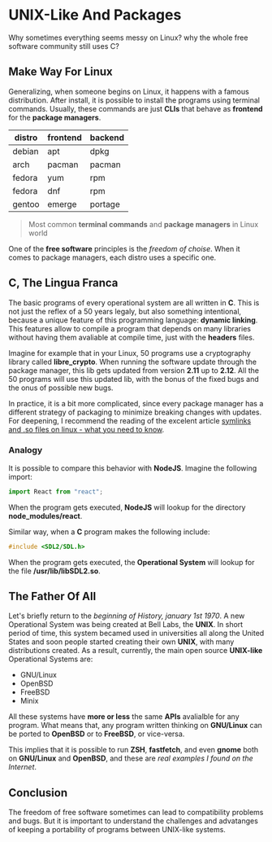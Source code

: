 # UNIX-Like And Packages

Why sometimes everything seems messy on Linux? why the whole free software community still uses C?

## Make Way For Linux

Generalizing, when someone begins on Linux, it happens with a famous distribution. After install, it
is possible to install the programs using terminal commands. Usually, these commands are just
**CLIs** that behave as **frontend** for the **package managers**.

| distro | frontend | backend |
| ------ | -------- | ------- |
| debian | apt      | dpkg    |
| arch   | pacman   | pacman  |
| fedora | yum      | rpm     |
| fedora | dnf      | rpm     |
| gentoo | emerge   | portage |

> Most common **terminal commands** and **package managers** in Linux world

One of the **free software** principles is the _freedom of choise_. When it comes to package
managers, each distro uses a specific one.

## C, The Lingua Franca

The basic programs of every operational system are all written in **C**. This is not just the reflex
of a 50 years legaly, but also something intentional, because a unique feature of this programming
language: **dynamic linking**. This features allow to compile a program that depends on many
libraries without having them avaliable at compile time, just with the **headers** files.

Imagine for example that in your Linux, 50 programs use a cryptography library called
**libre_crypto**. When running the software update through the package manager, this lib gets
updated from version **2.11** up to **2.12**. All the 50 programs will use this updated lib, with
the bonus of the fixed bugs and the onus of possible new bugs.

In practice, it is a bit more complicated, since every package manager has a different strategy of
packaging to minimize breaking changes with updates. For deepening, I recommend the reading of the
excelent article
[symlinks and .so files on linux - what you need to know](https://dmerej.info/blog/post/symlinks-and-so-files-on-linux/).

### Analogy

It is possible to compare this behavior with **NodeJS**. Imagine the following import:

```js
import React from "react";
```

When the program gets executed, **NodeJS** will lookup for the directory **node_modules/react**.

Similar way, when a **C** program makes the following include:

```c
#include <SDL2/SDL.h>
```

When the program gets executed, the **Operational System** will lookup for the file
**/usr/lib/libSDL2.so**.

## The Father Of All

Let's briefly return to the _beginning of History, january 1st 1970_. A new Operational System was
being created at Bell Labs, the **UNIX**. In short period of time, this system becamed used in
universities all along the United States and soon people started creating their own **UNIX**, with
many distributions created. As a result, currently, the main open source **UNIX-like** Operational
Systems are:

- GNU/Linux
- OpenBSD
- FreeBSD
- Minix

All these systems have **more or less** the same **APIs** avalialble for any program. What means
that, any program written thinking on **GNU/Linux** can be ported to **OpenBSD** or to **FreeBSD**,
or vice-versa.

This implies that it is possible to run **ZSH**, **fastfetch**, and even **gnome** both on
**GNU/Linux** and **OpenBSD**, and these are _real examples I found on the Internet_.

## Conclusion

The freedom of free software sometimes can lead to compatibility problems and bugs. But it is
important to understand the challenges and advatanges of keeping a portability of programs between
UNIX-like systems.
